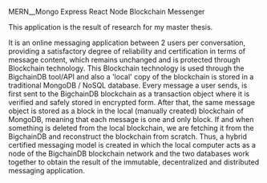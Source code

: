 MERN__Mongo Express React Node Blockchain Messenger

This application is the result of research for my master thesis.

It is an online messaging application between 2 users per conversation, providing a satisfactory degree of reliability and certification in terms of message content, which remains unchanged and is protected through Blockchain technology. This Blockchain technology is used through the BigchainDB tool/API and also a 'local' copy of the blockchain is stored in a traditional MongoDB / NoSQL database. Every message a user sends, is first sent to the BigchainDB blockchain as a transaction object where it is verified and safely stored in encrypted form. After that, the same message object is stored as a block in the local (manually created) blockchain of MongoDB, meaning that each message is one and only block. If and when something is deleted from the local blockchain, we are fetching it from the BigchainDB and reconstruct the blockchain from scratch. Thus, a hybrid certified messaging model is created in which the local computer acts as a node of the BigchainDB blockchain network and the two databases work together to obtain the result of the immutable, decentralized and distributed messaging application.

